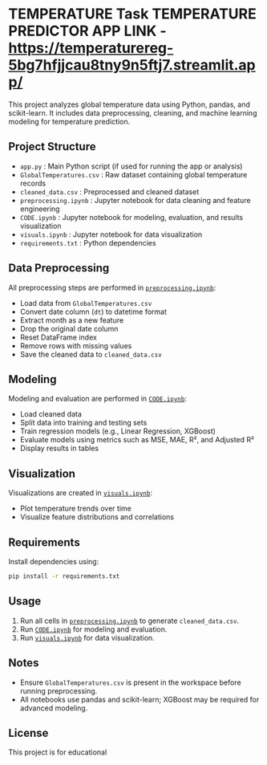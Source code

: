 



# TEMPERATURE Task      TEMPERATURE PREDICTOR APP LINK  -    https://temperaturereg-5bg7hfjjcau8tny9n5ftj7.streamlit.app/

This project analyzes global temperature data using Python, pandas, and scikit-learn. It includes data preprocessing, cleaning, and machine learning modeling for temperature prediction.

## Project Structure

- `app.py` : Main Python script (if used for running the app or analysis)
- `GlobalTemperatures.csv` : Raw dataset containing global temperature records
- `cleaned_data.csv` : Preprocessed and cleaned dataset
- `preprocessing.ipynb` : Jupyter notebook for data cleaning and feature engineering
- `CODE.ipynb` : Jupyter notebook for modeling, evaluation, and results visualization
- `visuals.ipynb` : Jupyter notebook for data visualization
- `requirements.txt` : Python dependencies

## Data Preprocessing

All preprocessing steps are performed in [`preprocessing.ipynb`](preprocessing.ipynb):

- Load data from `GlobalTemperatures.csv`
- Convert date column (`dt`) to datetime format
- Extract month as a new feature
- Drop the original date column
- Reset DataFrame index
- Remove rows with missing values
- Save the cleaned data to `cleaned_data.csv`

## Modeling

Modeling and evaluation are performed in [`CODE.ipynb`](CODE.ipynb):

- Load cleaned data
- Split data into training and testing sets
- Train regression models (e.g., Linear Regression, XGBoost)
- Evaluate models using metrics such as MSE, MAE, R², and Adjusted R²
- Display results in tables

## Visualization

Visualizations are created in [`visuals.ipynb`](visuals.ipynb):

- Plot temperature trends over time
- Visualize feature distributions and correlations

## Requirements

Install dependencies using:

```sh
pip install -r requirements.txt
```

## Usage

1. Run all cells in [`preprocessing.ipynb`](preprocessing.ipynb) to generate `cleaned_data.csv`.
2. Run [`CODE.ipynb`](CODE.ipynb) for modeling and evaluation.
3. Run [`visuals.ipynb`](visuals.ipynb) for data visualization.

## Notes

- Ensure `GlobalTemperatures.csv` is present in the workspace before running preprocessing.
- All notebooks use pandas and scikit-learn; XGBoost may be required for advanced modeling.

## License

This project is for educational
